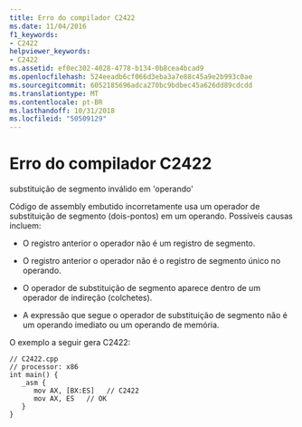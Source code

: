```yaml
---
title: Erro do compilador C2422
ms.date: 11/04/2016
f1_keywords:
- C2422
helpviewer_keywords:
- C2422
ms.assetid: ef0ec302-4028-4778-b134-0b8cea4bcad9
ms.openlocfilehash: 524eeadb6cf066d3eba3a7e88c45a9e2b993c0ae
ms.sourcegitcommit: 6052185696adca270bc9bdbec45a626dd89cdcdd
ms.translationtype: MT
ms.contentlocale: pt-BR
ms.lasthandoff: 10/31/2018
ms.locfileid: "50509129"
---
```

# <a name="compiler-error-c2422"></a>Erro do compilador C2422

substituição de segmento inválido em 'operando'

Código de assembly embutido incorretamente usa um operador de substituição de segmento (dois-pontos) em um operando.  Possíveis causas incluem:

- O registro anterior o operador não é um registro de segmento.

- O registro anterior o operador não é o registro de segmento único no operando.

- O operador de substituição de segmento aparece dentro de um operador de indireção (colchetes).

- A expressão que segue o operador de substituição de segmento não é um operando imediato ou um operando de memória.

O exemplo a seguir gera C2422:

```
// C2422.cpp
// processor: x86
int main() {
   _asm {
      mov AX, [BX:ES]   // C2422
      mov AX, ES   // OK
   }
}
```
